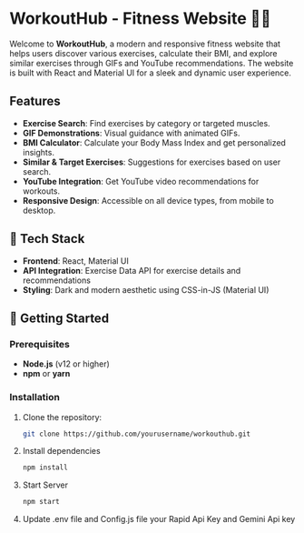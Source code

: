 # WorkoutHub - Fitness Website 🏋️‍♂️

Welcome to **WorkoutHub**, a modern and responsive fitness website that helps users discover various exercises, calculate their BMI, and explore similar exercises through GIFs and YouTube recommendations. The website is built with React and Material UI for a sleek and dynamic user experience.

## Features

- **Exercise Search**: Find exercises by category or targeted muscles.
- **GIF Demonstrations**: Visual guidance with animated GIFs.
- **BMI Calculator**: Calculate your Body Mass Index and get personalized insights.
- **Similar & Target Exercises**: Suggestions for exercises based on user search.
- **YouTube Integration**: Get YouTube video recommendations for workouts.
- **Responsive Design**: Accessible on all device types, from mobile to desktop.

## 🔧 Tech Stack

- **Frontend**: React, Material UI
- **API Integration**: Exercise Data API for exercise details and recommendations
- **Styling**: Dark and modern aesthetic using CSS-in-JS (Material UI)

## 🚀 Getting Started

### Prerequisites

- **Node.js** (v12 or higher)
- **npm** or **yarn**

### Installation

1. Clone the repository:

   ```bash
   git clone https://github.com/yourusername/workouthub.git

2. Install dependencies

   ```bash
   npm install

3. Start Server

   ```bash
   npm start

4. Update .env file and Config.js file your Rapid Api Key and Gemini Api key
